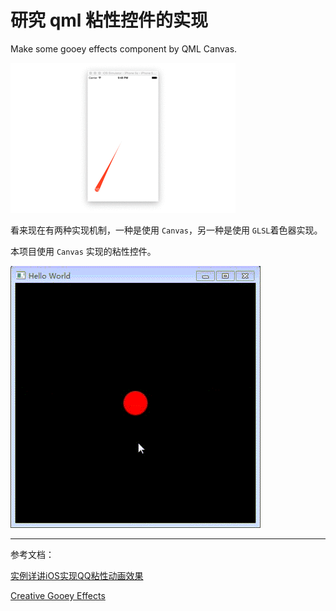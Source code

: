 # 研究 qml 粘性控件的实现

Make some gooey effects component by QML Canvas. 

![](ScreenShot/0.gif)

看来现在有两种实现机制，一种是使用 `Canvas`，另一种是使用 `GLSL`着色器实现。

本项目使用 `Canvas` 实现的粘性控件。

![](ScreenShot/1.gif)

---

参考文档：

[实例详讲iOS实现QQ粘性动画效果](http://www.open-open.com/lib/view/open1435373283357.html)

[Creative Gooey Effects ](http://tympanus.net/codrops/2015/03/10/creative-gooey-effects/)
